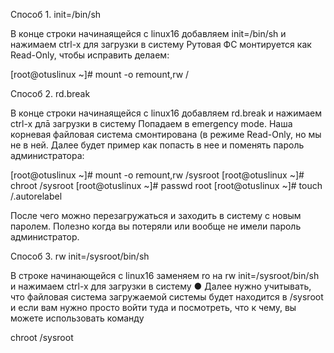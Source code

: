 Способ 1. init=/bin/sh

В конце строки начинаящейся с linux16 добавляем init=/bin/sh и нажимаем сtrl-x для загрузки в систему
Рутовая ФС монтируется как Read-Only, чтобы исправить делаем:

[root@otuslinux ~]# mount -o remount,rw /


Способ 2. rd.break

В конце строки начинаящейся с linux16 добавляем rd.break и нажимаем сtrl-x длā загрузки в систему
Попадаем в emergency mode. Наша корневая файловая система смонтирована (в режиме Read-Only, но мы не в ней. Далее будет пример как попасть в нее и поменять пароль администратора:

[root@otuslinux ~]# mount -o remount,rw /sysroot
[root@otuslinux ~]# chroot /sysroot
[root@otuslinux ~]# passwd root
[root@otuslinux ~]# touch /.autorelabel

После чего можно перезагружаться и заходить в систему с новым паролем. Полезно когда вы потеряли или вообще не имели пароль администратор.


Способ 3. rw init=/sysroot/bin/sh

В строке начинающейся с linux16 заменяем ro на rw init=/sysroot/bin/sh и нажимаем сtrl-x для загрузки в систему ● Далее нужно учитывать, что файловая система загружаемой системы будет находится в /sysroot и если вам нужно просто войти туда и посмотреть, что к чему, вы можете использовать команду

chroot /sysroot

